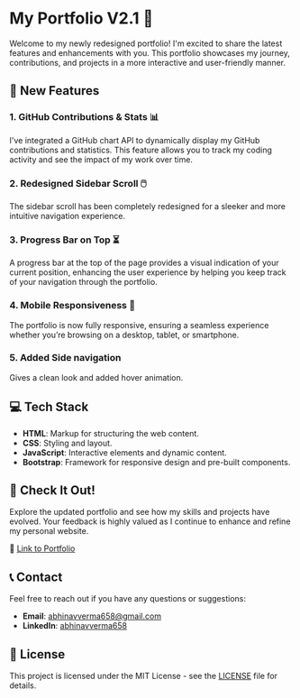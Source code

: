 # My Portfolio V2.1 🚀

Welcome to my newly redesigned portfolio! I'm excited to share the latest features and enhancements with you. This portfolio showcases my journey, contributions, and projects in a more interactive and user-friendly manner.

## 🚀 New Features

### 1. GitHub Contributions & Stats 📊
I've integrated a GitHub chart API to dynamically display my GitHub contributions and statistics. This feature allows you to track my coding activity and see the impact of my work over time.

### 2. Redesigned Sidebar Scroll 🖱️
The sidebar scroll has been completely redesigned for a sleeker and more intuitive navigation experience.

### 3. Progress Bar on Top ⏳
A progress bar at the top of the page provides a visual indication of your current position, enhancing the user experience by helping you keep track of your navigation through the portfolio.

### 4. Mobile Responsiveness 📱
The portfolio is now fully responsive, ensuring a seamless experience whether you’re browsing on a desktop, tablet, or smartphone.

### 5. Added Side navigation
Gives a clean look and added hover animation.

## 💻 Tech Stack

- **HTML**: Markup for structuring the web content.
- **CSS**: Styling and layout.
- **JavaScript**: Interactive elements and dynamic content.
- **Bootstrap**: Framework for responsive design and pre-built components.

## 🌟 Check It Out!

Explore the updated portfolio and see how my skills and projects have evolved. Your feedback is highly valued as I continue to enhance and refine my personal website.

🔗 [Link to Portfolio](https://abhinavverma658.github.io/)

## 📞 Contact

Feel free to reach out if you have any questions or suggestions:
- **Email**: [abhinavverma658@gmail.com](mailto:abhinavverma658@gmail.com)
- **LinkedIn**: [abhinavverma658](https://www.linkedin.com/in/abhinavverma658/)

## 📝 License

This project is licensed under the MIT License - see the [LICENSE](LICENSE) file for details.
